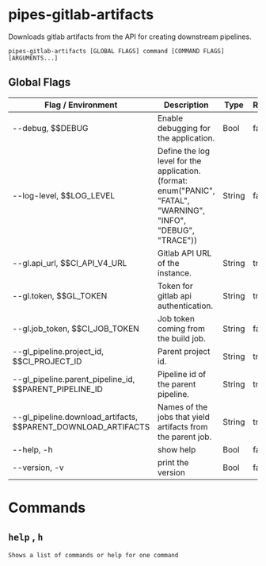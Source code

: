 # pipes-gitlab-artifacts

Downloads gitlab artifacts from the API for creating downstream pipelines.

`pipes-gitlab-artifacts [GLOBAL FLAGS] command [COMMAND FLAGS] [ARGUMENTS...]`

## Global Flags
| Flag / Environment |  Description   |  Type    | Required | Default |
|---------------- | --------------- | --------------- |  --------------- |  --------------- |
| --debug, $$DEBUG | Enable debugging for the application. |  Bool  | false | false |
| --log-level, $$LOG_LEVEL | Define the log level for the application. (format: enum(&#34;PANIC&#34;, &#34;FATAL&#34;, &#34;WARNING&#34;, &#34;INFO&#34;, &#34;DEBUG&#34;, &#34;TRACE&#34;)) |  String  | false | &#34;info&#34; |
| --gl.api_url, $$CI_API_V4_URL | Gitlab API URL of the instance. |  String  | true |  |
| --gl.token, $$GL_TOKEN | Token for gitlab api authentication. |  String  | true |  |
| --gl.job_token, $$CI_JOB_TOKEN | Job token coming from the build job. |  String  | false |  |
| --gl_pipeline.project_id, $$CI_PROJECT_ID | Parent project id. |  String  | true |  |
| --gl_pipeline.parent_pipeline_id, $$PARENT_PIPELINE_ID | Pipeline id of the parent pipeline. |  String  | true |  |
| --gl_pipeline.download_artifacts, $$PARENT_DOWNLOAD_ARTIFACTS | Names of the jobs that yield artifacts from the parent job. |  String  | true |  |
| --help, -h | show help |  Bool  | false | false |
| --version, -v | print the version |  Bool  | false | false |

# Commands

## `help` , `h`

`Shows a list of commands or help for one command`

